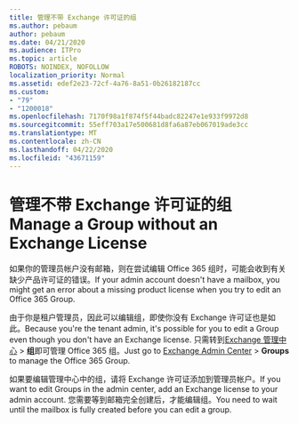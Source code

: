 ```yaml
---
title: 管理不带 Exchange 许可证的组
ms.author: pebaum
author: pebaum
ms.date: 04/21/2020
ms.audience: ITPro
ms.topic: article
ROBOTS: NOINDEX, NOFOLLOW
localization_priority: Normal
ms.assetid: edef2e23-72cf-4a76-8a51-0b26182187cc
ms.custom:
- "79"
- "1200018"
ms.openlocfilehash: 7170f98a1f874f5f44badc82247e1e933f9972d8
ms.sourcegitcommit: 55eff703a17e500681d8fa6a87eb067019ade3cc
ms.translationtype: MT
ms.contentlocale: zh-CN
ms.lasthandoff: 04/22/2020
ms.locfileid: "43671159"
---
```

# <a name="manage-a-group-without-an-exchange-license"></a><span data-ttu-id="01fcb-102">管理不带 Exchange 许可证的组</span><span class="sxs-lookup"><span data-stu-id="01fcb-102">Manage a Group without an Exchange License</span></span>

<span data-ttu-id="01fcb-103">如果你的管理员帐户没有邮箱，则在尝试编辑 Office 365 组时，可能会收到有关缺少产品许可证的错误。</span><span class="sxs-lookup"><span data-stu-id="01fcb-103">If your admin account doesn't have a mailbox, you might get an error about a missing product license when you try to edit an Office 365 Group.</span></span>
  
<span data-ttu-id="01fcb-104">由于你是租户管理员，因此可以编辑组，即使你没有 Exchange 许可证也是如此。</span><span class="sxs-lookup"><span data-stu-id="01fcb-104">Because you're the tenant admin, it's possible for you to edit a Group even though you don't have an Exchange license.</span></span> <span data-ttu-id="01fcb-105">只需转到[Exchange 管理中心](https://outlook.office365.com/ecp.aspx) \> **组**即可管理 Office 365 组。</span><span class="sxs-lookup"><span data-stu-id="01fcb-105">Just go to [Exchange Admin Center](https://outlook.office365.com/ecp.aspx) \> **Groups** to manage the Office 365 Group.</span></span>
  
<span data-ttu-id="01fcb-106">如果要编辑管理中心中的组，请将 Exchange 许可证添加到管理员帐户。</span><span class="sxs-lookup"><span data-stu-id="01fcb-106">If you want to edit Groups in the admin center, add an Exchange license to your admin account.</span></span> <span data-ttu-id="01fcb-107">您需要等到邮箱完全创建后，才能编辑组。</span><span class="sxs-lookup"><span data-stu-id="01fcb-107">You need to wait until the mailbox is fully created before you can edit a group.</span></span>
  